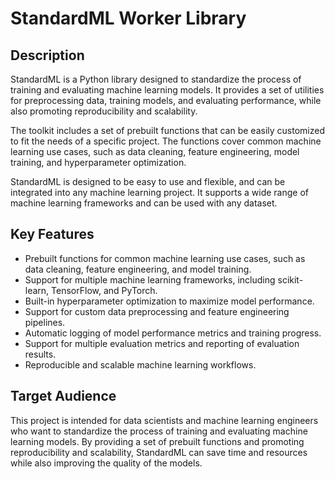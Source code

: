 # StandardML Worker Library
## Description

StandardML is a Python library designed to standardize the process of 
training and evaluating machine learning models. It provides a set
of utilities for preprocessing data, training models, and 
evaluating performance, while also promoting reproducibility and scalability.

The toolkit includes a set of prebuilt functions that can be easily 
customized to fit the needs of a specific project. The functions
cover common machine learning use cases, such as data cleaning, feature engineering, model training, 
and hyperparameter optimization.

StandardML is designed to be easy to use and flexible, and can be 
integrated into any machine learning project. It supports a wide 
range of machine learning frameworks and can be used with any dataset.

## Key Features

- Prebuilt functions for common machine learning use cases, such as data cleaning, feature engineering, and model training.
- Support for multiple machine learning frameworks, including scikit-learn, TensorFlow, and PyTorch.
- Built-in hyperparameter optimization to maximize model performance.
- Support for custom data preprocessing and feature engineering pipelines.
- Automatic logging of model performance metrics and training progress.
- Support for multiple evaluation metrics and reporting of evaluation results.
- Reproducible and scalable machine learning workflows.

## Target Audience

This project is intended for data scientists and machine learning engineers who want to standardize the process 
of training and evaluating machine learning models. By providing a set of prebuilt functions and promoting 
reproducibility and scalability, StandardML can save time and resources while also improving the quality of the models.
